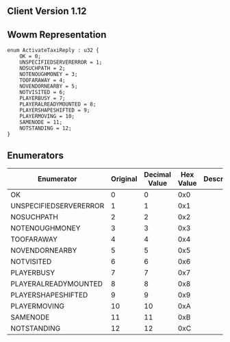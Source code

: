 ## Client Version 1.12

## Wowm Representation
```rust,ignore
enum ActivateTaxiReply : u32 {
    OK = 0;    
    UNSPECIFIEDSERVERERROR = 1;    
    NOSUCHPATH = 2;    
    NOTENOUGHMONEY = 3;    
    TOOFARAWAY = 4;    
    NOVENDORNEARBY = 5;    
    NOTVISITED = 6;    
    PLAYERBUSY = 7;    
    PLAYERALREADYMOUNTED = 8;    
    PLAYERSHAPESHIFTED = 9;    
    PLAYERMOVING = 10;    
    SAMENODE = 11;    
    NOTSTANDING = 12;    
}

```
## Enumerators
| Enumerator | Original | Decimal Value | Hex Value | Description | Comment |
| --------- | -------- | ------------- | --------- | ----------- | ------- |
| OK | 0 | 0 | 0x0 |  |  |
| UNSPECIFIEDSERVERERROR | 1 | 1 | 0x1 |  |  |
| NOSUCHPATH | 2 | 2 | 0x2 |  |  |
| NOTENOUGHMONEY | 3 | 3 | 0x3 |  |  |
| TOOFARAWAY | 4 | 4 | 0x4 |  |  |
| NOVENDORNEARBY | 5 | 5 | 0x5 |  |  |
| NOTVISITED | 6 | 6 | 0x6 |  |  |
| PLAYERBUSY | 7 | 7 | 0x7 |  |  |
| PLAYERALREADYMOUNTED | 8 | 8 | 0x8 |  |  |
| PLAYERSHAPESHIFTED | 9 | 9 | 0x9 |  |  |
| PLAYERMOVING | 10 | 10 | 0xA |  |  |
| SAMENODE | 11 | 11 | 0xB |  |  |
| NOTSTANDING | 12 | 12 | 0xC |  |  |
